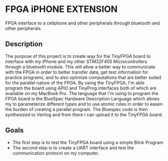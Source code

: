 # FPGA iPHONE EXTENSION
FPGA interface to a cellphone and other peripherals through bluetooth and other peripherals

## Description
The purpose of this project is to create way for the TinyFPGA board to interface with my iPhone and my other STM32F405 Microcontrollers through a bluetooth module. This will allow a better way to communicate with the FPGA in order to better transfer data, get test information for practice programs, and to also optimize computations that are better suited for the parallel nature of the FPGA.
By using the TinyFPGA, I'm able program the board using APIO and TinyProg interfaces both of which are available on my MacBook Pro. The language that I'm using to program the FPGA board is the BlueSpec Hardware Description Language which allows my to parameterize different types and to use atomic rules in order to easen the burden of creating a parallel program. The Bluespec code is then synthesized to Verilog and from there I can upload it to the TinyFPGA board.  

## Goals
  * The first step is to test the TinyFPGA board using a simple Blink Program
  * The second step is to create a UART interface and test the communication protocol on my computer.
